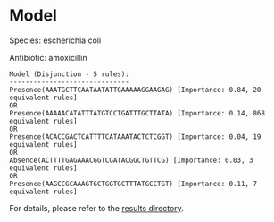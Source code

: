 
# Model

Species: escherichia coli

Antibiotic: amoxicillin

```
Model (Disjunction - 5 rules):
------------------------------
Presence(AAATGCTTCAATAATATTGAAAAAGGAAGAG) [Importance: 0.84, 20 equivalent rules]
OR
Presence(AAAAACATATTTATGTCCTGATTTGCTTATA) [Importance: 0.14, 868 equivalent rules]
OR
Presence(ACACCGACTCATTTTCATAAATACTCTCGGT) [Importance: 0.04, 19 equivalent rules]
OR
Absence(ACTTTTGAGAAACGGTCGATACGGCTGTTCG) [Importance: 0.03, 3 equivalent rules]
OR
Presence(AAGCCGCAAAGTGCTGGTGCTTTATGCCTGT) [Importance: 0.11, 7 equivalent rules]

```

For details, please refer to the [results directory](../../../../../results/scm_b/escherichia%20coli/amoxicillin/repeat_6/).

